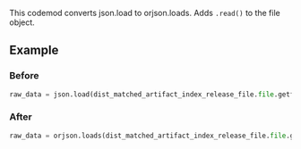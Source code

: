 This codemod converts json.load to orjson.loads. Adds `.read()` to the file object.

## Example

### Before

```python
raw_data = json.load(dist_matched_artifact_index_release_file.file.getfile())
```

### After

```python
raw_data = orjson.loads(dist_matched_artifact_index_release_file.file.getfile().read())
```
